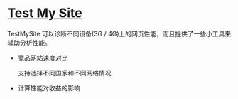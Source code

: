 # [Test My Site](https://www.thinkwithgoogle.com/feature/testmysite)

TestMySite 可以诊断不同设备(3G / 4G)上的网页性能，而且提供了一些小工具来辅助分析性能。

- 竞品网站速度对比

    支持选择不同国家和不同网络情况

- 计算性能对收益的影响
